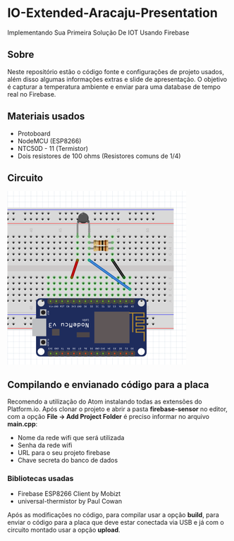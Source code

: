 # IO-Extended-Aracaju-Presentation
Implementando Sua Primeira Solução De IOT Usando Firebase

## Sobre
Neste repositório estão o código fonte e configurações de projeto usados, além disso algumas informações extras e slide de apresentação. O objetivo é capturar a temperatura ambiente e enviar para uma database de tempo real no Firebase.

## Materiais usados
- Protoboard
- NodeMCU (ESP8266)
- NTC50D - 11 (Termistor)
- Dois resistores de 100 ohms (Resistores comuns de 1/4)

## Circuito
![Circuito](https://github.com/ThiagoFontes/IO-Extended-Aracaju-Presentation/raw/master/circuito.png)

## Compilando e envianado código para a placa
Recomendo a utilização do Atom instalando todas as extensões do Platform.io. Após clonar o projeto e abrir a pasta  **firebase-sensor** no editor, com a opção **File -> Add Project Folder** é preciso informar no arquivo **main.cpp**:
- Nome da rede wifi que será utilizada
- Senha da rede wifi
- URL para o seu projeto firebase
- Chave secreta do banco de dados

### Bibliotecas usadas
- Firebase ESP8266 Client by Mobizt
- universal-thermistor by Paul Cowan

Após as modificações no código, para compilar usar a opção **build**, para enviar o código para a placa que deve estar conectada via USB e já com o circuito montado usar a opção **upload**.
